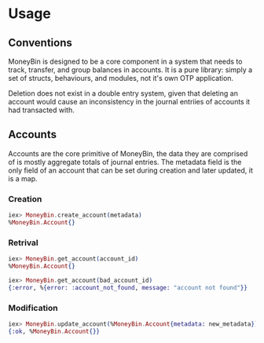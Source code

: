 # Usage

## Conventions

MoneyBin is designed to be a core component in a system that needs to track,
transfer, and group balances in accounts. It is a pure library: simply a set
of structs, behaviours, and modules, not it's own OTP application.

Deletion does not exist in a double entry system, given that deleting an
account would cause an inconsistency in the journal entriies of accounts it
had transacted with.

## Accounts

Accounts are the core primitive of MoneyBin, the data they are comprised of is
mostly aggregate totals of journal entries. The metadata field is the only
field of an account that can be set during creation and later updated, it is a
map.

### Creation

```elixir
iex> MoneyBin.create_account(metadata)
%MoneyBin.Account{}
```

### Retrival

```elixir
iex> MoneyBin.get_account(account_id)
%MoneyBin.Account{}

iex> MoneyBin.get_account(bad_account_id)
{:error, %{error: :account_not_found, message: "account not found"}}
```

### Modification

```elixir
iex> MoneyBin.update_account(%MoneyBin.Account{metadata: new_metadata})
{:ok, %MoneyBin.Account{}}
```
